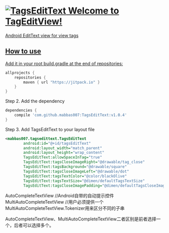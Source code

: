 <a href="https://android-arsenal.com/details/1/3581/" rel="Android Arsenal TagsEditText">![TagsEditText](https://img.shields.io/badge/Android%20Arsenal-TagsEditText-green.svg?style=true%29%5D%28https://android-arsenal.com/details/1/3581)
Welcome to TagEditView!
===================

Android EditText view for view tags 

## How to use ##


Add it in your root build.gradle at the end of repositories:
```groovy
allprojects {
	repositories {
		maven { url "https://jitpack.io" }
	}
}
```
Step 2. Add the dependency
```groovy
dependencies {
	compile 'com.github.mabbas007:TagsEditText:v1.0.4'
}
```
Step 3. Add TagsEditText to your layout file
```xml
<mabbas007.tagsedittext.TagsEditText
        android:id="@+id/tagsEditText"
        android:layout_width="match_parent"
        android:layout_height="wrap_content"
        TagsEditText:allowSpaceInTag="true"
        TagsEditText:tagsCloseImageRight="@drawable/tag_close"
        TagsEditText:tagsBackground="@drawable/square"
        TagsEditText:tagsCloseImageLeft="@drawable/dot"
        TagsEditText:tagsTextColor="@color/blackOlive"
        TagsEditText:tagsTextSize="@dimen/defaultTagsTextSize"
        TagsEditText:tagsCloseImagePadding="@dimen/defaultTagsCloseImagePadding"/>
```  


AutoCompleteTextView //Android自带的自动提示控件
MultiAutoCompleteTextView //用户必须提供一个MultiAutoCompleteTextView.Tokenizer用来区分不同的子串

AutoCompleteTextView、MultiAutoCompleteTextView二者区别是前者选择一个，后者可以选择多个。
